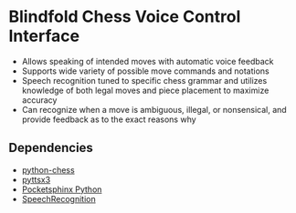 # Blindfold Chess Voice Control Interface

* Allows speaking of intended moves with automatic voice feedback
* Supports wide variety of possible move commands and notations
* Speech recognition tuned to specific chess grammar and utilizes knowledge of both legal moves and piece placement to maximize accuracy
* Can recognize when a move is ambiguous, illegal, or nonsensical, and provide feedback as to the exact reasons why

## Dependencies

* [python-chess](https://github.com/niklasf/python-chess)
* [pyttsx3](https://github.com/nateshmbhat/pyttsx3)
* [Pocketsphinx Python](https://github.com/bambocher/pocketsphinx-python)
* [SpeechRecognition](https://github.com/Uberi/speech_recognition)
